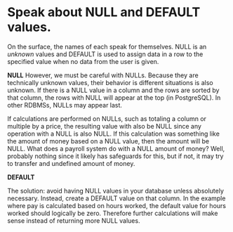 # Speak about NULL and DEFAULT values.

On the surface, the names of each speak for themselves. NULL is an *unknown* values and DEFAULT is used to assign data in a row to the specified value when no data from the user is given.

**NULL**
However, we must be careful with NULLs. Because they are technically unknown values, their behavior is different situations is also unknown. If there is a NULL value in a column and the rows are sorted by that column, the rows with NULL will appear at the top (in PostgreSQL). In other RDBMSs, NULLs may appear last.

If calculations are performed on NULLs, such as totaling a column or multiple by a price, the resulting value with also be NULL since any operation with a NULL is also NULL. If this calculation was something like the amount of money based on a NULL value, then the amount will be NULL. What does a payroll system do with a NULL amount of money? Well, probably nothing since it likely has safeguards for this, but if not, it may try to transfer and undefined amount of money.

**DEFAULT**

The solution: avoid having NULL values in your database unless absolutely necessary. Instead, create a DEFAULT value on that column. In the example where pay is calculated based on hours worked, the default value for hours worked should logically be zero. Therefore further calculations will make sense instead of returning more NULL values.